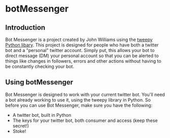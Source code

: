 <!DOCTYPE html>

<h1>botMessenger</h1>

<h2>Introduction</h2>
<p>Bot Messenger is a project created by John Williams using the <a href = "http://www.tweepy.org/"> tweepy Python libary</a>.  This 
project is designed for people who have both a twitter bot and a "personal" twitter account.  Simply put, this allows 
your bot to direct message (DM) your personal account so that you can be alerted to things like changes in followers, 
errors and other actions without having to be constantly checking your bot.</p>

<h2>Using botMessenger</h2>
<p>Bot Messenger is designed to work with your current twitter bot.  You'll need a bot already working to use it, using the 
tweepy library in Python.  So before you can use Bot Messenger, make sure you have the following:</p>
<ul>
<li> A twitter bot, built in Python</li>
<li>The keys for your twitter bot, both consumer and access (keep these secret!)</li>
<li>Stoke!</li>

